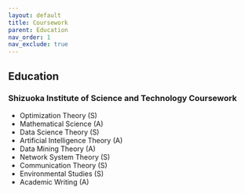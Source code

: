 ```yaml
---
layout: default
title: Coursework
parent: Education
nav_order: 1
nav_exclude: true
---
```


## Education

### Shizuoka Institute of Science and Technology Coursework  

- Optimization Theory (S)
- Mathematical Science (A)
- Data Science Theory (S)
- Artificial Intelligence Theory (A)
- Data Mining Theory (A)
- Network System Theory (S)
- Communication Theory (S)
- Environmental Studies (S)
- Academic Writing (A)